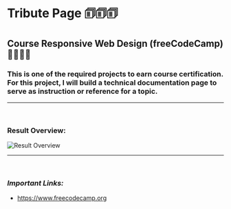 # **Tribute Page** 🗊🗊🗊

## **Course Responsive Web Design (freeCodeCamp)** 🧑🏻‍🚀🚀

### This is one of the required projects to earn course certification. For this project, I will build a technical documentation page to serve as instruction or reference for a topic.

---

<br>

### **Result Overview:**

![Result Overview](./assets/img/technical-documentation.gif)

---

<br>

### _Important Links:_

- https://www.freecodecamp.org
